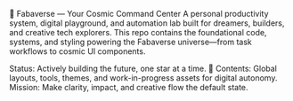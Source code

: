 🚀 Fabaverse — Your Cosmic Command Center
A personal productivity system, digital playground, and automation lab built for dreamers, builders, and creative tech explorers. This repo contains the foundational code, systems, and styling powering the Fabaverse universe—from task workflows to cosmic UI components.

Status: Actively building the future, one star at a time. 🌌
Contents: Global layouts, tools, themes, and work-in-progress assets for digital autonomy.
Mission: Make clarity, impact, and creative flow the default state.
